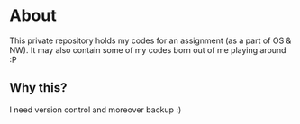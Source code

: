 # About

This private repository holds my codes for an assignment (as a part of OS & NW). It may also contain some of my codes born out of me playing around :P

## Why this?

I need version control and moreover backup :)

